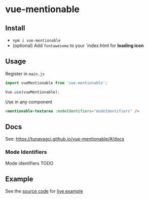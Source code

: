 # vue-mentionable

## Install

* `npm i vue-mentionable`
* (optional) Add `fontawesome` to your `index.html for **loading icon**

## Usage

Register in `main.js`
```js
import vueMentionable from 'vue-mentionable';

Vue.use(vueMentionable);
```

Use in any component
```html
<mentionable-textarea :modeIdentifiers="modeIdentifiers" />
```

## Docs

See: https://tunayagci.github.io/vue-mentionable/#/docs

### Mode Identifiers ###

Mode identifiers TODO

## Example

See the [source code](https://github.com/TunaYagci/vue-mentionable/blob/master/src/components/TvSeries.vue) for [live example](https://tunayagci.github.io/vue-mentionable/)
